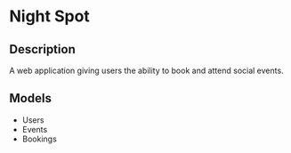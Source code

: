 # Night Spot

## Description
A web application giving users the ability to book and attend social events.

## Models
- Users
- Events
- Bookings
